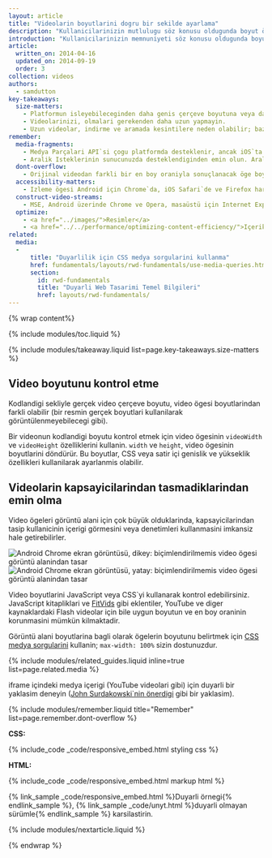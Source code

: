 ```yaml
---
layout: article
title: "Videolarin boyutlarini dogru bir sekilde ayarlama"
description: "Kullanicilarinizin mutlulugu söz konusu oldugunda boyut önemlidir."
introduction: "Kullanicilarinizin memnuniyeti söz konusu oldugunda boyut önemlidir."
article:
  written_on: 2014-04-16
  updated_on: 2014-09-19
  order: 3
collection: videos
authors:
  - samdutton
key-takeaways:
  size-matters:
    - Platformun isleyebileceginden daha genis çerçeve boyutuna veya daha yüksek kaliteye sahip videolar sunmayin.
    - Videolarinizi, olmalari gerekenden daha uzun yapmayin.
    - Uzun videolar, indirme ve aramada kesintilere neden olabilir; bazi tarayicilar videoyu oynatmaya baslamak için indirme isleminin bitmesini bekleyebilir.
remember:
  media-fragments:
    - Medya Parçalari API`si çogu platformda desteklenir, ancak iOS`ta desteklenmez.
    - Aralik Isteklerinin sunucunuzda desteklendiginden emin olun. Aralik Istekleri, çogu sunucuda varsayilan olarak etkindir, ancak bazi barindirma hizmetleri bunlari kapatabilir.
  dont-overflow:
    - Orijinal videodan farkli bir en boy oraniyla sonuçlanacak öge boyutu ayarlamasini zorlamayin. Basik veya uzamis video kötü görünür.
  accessibility-matters:
    - Izleme ögesi Android için Chrome`da, iOS Safari`de ve Firefox haricinde geçerli tüm masaüstü tarayicilarda desteklenir (bkz. <a href="http://caniuse.com/track" title="Izleme ögesi destek durumu">caniuse.com/track</a>). Çesitli çoklu dolgular da kullanilmaktadir. <a href='//www.delphiki.com/html5/playr/' title='Playr parça ögesi çoklu dolgusu'>Playr</a> veya <a href='//captionatorjs.com/' title='Captionator parça'>Captionator</a> kullanmanizi öneririz.
  construct-video-streams:
    - MSE, Android üzerinde Chrome ve Opera, masaüstü için Internet Explorer 11 ve Chrome tarafindan desteklenir ve <a href='http://wiki.mozilla.org/Platform/MediaSourceExtensions' title='Firefox Media Source Extensions uygulama zaman çizelgesi'>Firefox</a> için de destek saglanmasi planlanmaktadir.
  optimize:
    - <a href="../images/">Resimler</a>
    - <a href="../../performance/optimizing-content-efficiency/">Içerik verimliligini optimize etme</a>
related:
  media:
  -
      title: "Duyarlilik için CSS medya sorgularini kullanma"
      href: fundamentals/layouts/rwd-fundamentals/use-media-queries.html
      section:
        id: rwd-fundamentals
        title: "Duyarli Web Tasarimi Temel Bilgileri"
        href: layouts/rwd-fundamentals/
---
```


{% wrap content%}

{% include modules/toc.liquid %}

{% include modules/takeaway.liquid list=page.key-takeaways.size-matters %}

<style>

  img, video, object {
    max-width: 100%;
  }

  img.center {
    display: block;
    margin-left: auto;
    margin-right: auto;
  }

</style>

## Video boyutunu kontrol etme

Kodlandigi sekliyle gerçek video çerçeve boyutu, video ögesi boyutlarindan farkli olabilir (bir resmin gerçek boyutlari kullanilarak görüntülenmeyebilecegi gibi).

Bir videonun kodlandigi boyutu kontrol etmek için video ögesinin `videoWidth` ve `videoHeight` özelliklerini kullanin. `width` ve `height`, video ögesinin boyutlarini döndürür. Bu boyutlar, CSS veya satir içi genislik ve yükseklik özellikleri kullanilarak ayarlanmis olabilir.

## Videolarin kapsayicilarindan tasmadiklarindan emin olma

Video ögeleri görüntü alani için çok büyük olduklarinda, kapsayicilarindan tasip kullanicinin içerigi görmesini veya denetimleri kullanmasini
imkansiz hale getirebilirler.

<div class="clear">
    <img class="g-wide--1 g-medium--half" alt="Android Chrome ekran görüntüsü, dikey: biçimlendirilmemis video ögesi görüntü alanindan tasar" src="images/Chrome-Android-portrait-video-unstyled.png">
    <img class="g-wide--2 g-wide--last g-medium--half g--last" alt="Android Chrome ekran görüntüsü, yatay: biçimlendirilmemis video ögesi görüntü alanindan tasar" src="images/Chrome-Android-landscape-video-unstyled.png">
</div>

Video boyutlarini JavaScript veya CSS`yi kullanarak kontrol edebilirsiniz. JavaScript kitapliklari ve [FitVids](//fitvidsjs.com/) gibi eklentiler, YouTube ve diger kaynaklardaki Flash videolar için bile uygun boyutun ve en boy oraninin korunmasini mümkün kilmaktadir.

Görüntü alani boyutlarina bagli olarak ögelerin boyutunu belirtmek için [CSS medya sorgularini](../../layouts/rwd-fundamentals/#use-css-media-queries-for-responsiveness) kullanin; `max-width: 100%` sizin dostunuzdur.

{% include modules/related_guides.liquid inline=true list=page.related.media %}

iframe içindeki medya içerigi (YouTube videolari gibi) için duyarli bir yaklasim deneyin ([John Surdakowski`nin önerdigi](//avexdesigns.com/responsive-youtube-embed/) gibi bir yaklasim).

{% include modules/remember.liquid title="Remember" list=page.remember.dont-overflow %}

**CSS:**

{% include_code _code/responsive_embed.html styling css %}

**HTML:**

{% include_code _code/responsive_embed.html markup html %}

{% link_sample _code/responsive_embed.html %}Duyarli örnegi{% endlink_sample %}, {% link_sample _code/unyt.html %}duyarli olmayan sürümle{% endlink_sample %} karsilastirin.


{% include modules/nextarticle.liquid %}

{% endwrap %}

